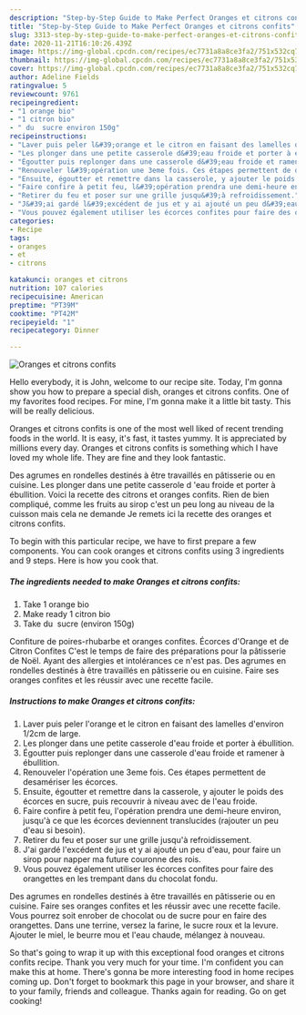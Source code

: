 ```yaml
---
description: "Step-by-Step Guide to Make Perfect Oranges et citrons confits"
title: "Step-by-Step Guide to Make Perfect Oranges et citrons confits"
slug: 3313-step-by-step-guide-to-make-perfect-oranges-et-citrons-confits
date: 2020-11-21T16:10:26.439Z
image: https://img-global.cpcdn.com/recipes/ec7731a8a8ce3fa2/751x532cq70/oranges-et-citrons-confits-photo-principale-de-la-recette.jpg
thumbnail: https://img-global.cpcdn.com/recipes/ec7731a8a8ce3fa2/751x532cq70/oranges-et-citrons-confits-photo-principale-de-la-recette.jpg
cover: https://img-global.cpcdn.com/recipes/ec7731a8a8ce3fa2/751x532cq70/oranges-et-citrons-confits-photo-principale-de-la-recette.jpg
author: Adeline Fields
ratingvalue: 5
reviewcount: 9761
recipeingredient:
- "1 orange bio"
- "1 citron bio"
- " du  sucre environ 150g"
recipeinstructions:
- "Laver puis peler l&#39;orange et le citron en faisant des lamelles d&#39;environ 1/2cm de large."
- "Les plonger dans une petite casserole d&#39;eau froide et porter à ébullition."
- "Égoutter puis replonger dans une casserole d&#39;eau froide et ramener à ébullition."
- "Renouveler l&#39;opération une 3eme fois. Ces étapes permettent de desamériser les écorces."
- "Ensuite, égoutter et remettre dans la casserole, y ajouter le poids des écorces en sucre, puis recouvrir à niveau avec de l&#39;eau froide."
- "Faire confire à petit feu, l&#39;opération prendra une demi-heure environ, jusqu&#39;à ce que les écorces deviennent translucides (rajouter un peu d&#39;eau si besoin)."
- "Retirer du feu et poser sur une grille jusqu&#39;à refroidissement."
- "J&#39;ai gardé l&#39;excédent de jus et y ai ajouté un peu d&#39;eau, pour faire un sirop pour napper ma future couronne des rois."
- "Vous pouvez également utiliser les écorces confites pour faire des orangettes en les trempant dans du chocolat fondu."
categories:
- Recipe
tags:
- oranges
- et
- citrons

katakunci: oranges et citrons 
nutrition: 107 calories
recipecuisine: American
preptime: "PT39M"
cooktime: "PT42M"
recipeyield: "1"
recipecategory: Dinner

---
```



![Oranges et citrons confits](https://img-global.cpcdn.com/recipes/ec7731a8a8ce3fa2/751x532cq70/oranges-et-citrons-confits-photo-principale-de-la-recette.jpg)

Hello everybody, it is John, welcome to our recipe site. Today, I'm gonna show you how to prepare a special dish, oranges et citrons confits. One of my favorites food recipes. For mine, I'm gonna make it a little bit tasty. This will be really delicious.

Oranges et citrons confits is one of the most well liked of recent trending foods in the world. It is easy, it's fast, it tastes yummy. It is appreciated by millions every day. Oranges et citrons confits is something which I have loved my whole life. They are fine and they look fantastic.

Des agrumes en rondelles destinés à être travaillés en pâtisserie ou en cuisine. Les plonger dans une petite casserole d &#39;eau froide et porter à ébullition. Voici la recette des citrons et oranges confits. Rien de bien compliqué, comme les fruits au sirop c&#39;est un peu long au niveau de la cuisson mais cela ne demande Je remets ici la recette des oranges et citrons confits.


To begin with this particular recipe, we have to first prepare a few components. You can cook oranges et citrons confits using 3 ingredients and 9 steps. Here is how you cook that.

<!--inarticleads1-->

##### The ingredients needed to make Oranges et citrons confits:

1. Take 1 orange bio
1. Make ready 1 citron bio
1. Take  du  sucre (environ 150g)


Confiture de poires-rhubarbe et oranges confites. Écorces d&#39;Orange et de Citron Confites C&#39;est le temps de faire des préparations pour la pâtisserie de Noël. Ayant des allergies et intolérances ce n&#39;est pas. Des agrumes en rondelles destinés à être travaillés en pâtisserie ou en cuisine. Faire ses oranges confites et les réussir avec une recette facile. 

<!--inarticleads2-->

##### Instructions to make Oranges et citrons confits:

1. Laver puis peler l&#39;orange et le citron en faisant des lamelles d&#39;environ 1/2cm de large.
1. Les plonger dans une petite casserole d&#39;eau froide et porter à ébullition.
1. Égoutter puis replonger dans une casserole d&#39;eau froide et ramener à ébullition.
1. Renouveler l&#39;opération une 3eme fois. Ces étapes permettent de desamériser les écorces.
1. Ensuite, égoutter et remettre dans la casserole, y ajouter le poids des écorces en sucre, puis recouvrir à niveau avec de l&#39;eau froide.
1. Faire confire à petit feu, l&#39;opération prendra une demi-heure environ, jusqu&#39;à ce que les écorces deviennent translucides (rajouter un peu d&#39;eau si besoin).
1. Retirer du feu et poser sur une grille jusqu&#39;à refroidissement.
1. J&#39;ai gardé l&#39;excédent de jus et y ai ajouté un peu d&#39;eau, pour faire un sirop pour napper ma future couronne des rois.
1. Vous pouvez également utiliser les écorces confites pour faire des orangettes en les trempant dans du chocolat fondu.


Des agrumes en rondelles destinés à être travaillés en pâtisserie ou en cuisine. Faire ses oranges confites et les réussir avec une recette facile. Vous pourrez soit enrober de chocolat ou de sucre pour en faire des orangettes. Dans une terrine, versez la farine, le sucre roux et la levure. Ajouter le miel, le beurre mou et l&#39;eau chaude, mélangez à nouveau. 

So that's going to wrap it up with this exceptional food oranges et citrons confits recipe. Thank you very much for your time. I'm confident you can make this at home. There's gonna be more interesting food in home recipes coming up. Don't forget to bookmark this page in your browser, and share it to your family, friends and colleague. Thanks again for reading. Go on get cooking!
